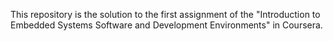 This repository is the solution to the first assignment of the "Introduction to Embedded Systems Software and Development Environments" in Coursera.
